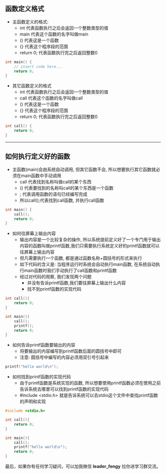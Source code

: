 ## 函数定义格式

- 主函数定义的格式:
  - int 代表函数执行之后会返回一个整数类型的值
  - main 代表这个函数的名字叫做main
  - () 代表这是一个函数
  - {} 代表这个程序段的范围
  - return 0; 代表函数执行完之后返回整数0

```c
int main() {
    // insert code here...
    return 0;
}
```

- 其它函数定义的格式
  - int 代表函数执行之后会返回一个整数类型的值
  - call 代表这个函数的名字叫做call
  - () 代表这是一个函数
  - {} 代表这个程序段的范围
  - return 0; 代表函数执行完之后返回整数0

```c
int call() {
    return 0;
}
```

---

## 如何执行定义好的函数

- 主函数(main)会由系统自动调用, 但其它函数不会, 所以想要执行其它函数就必须在main函数中手动调用
  - call 代表找到名称叫做call的某个东西
  - () 代表要找到的名称叫call的某个东西是一个函数
  - ;  代表调用函数的语句已经编写完成
  - 所以call();代表找到call函数, 并执行call函数

```c
int main() {
    call();
    return 0;
}
```

- 如何往屏幕上输出内容
  - 输出内容是一个比较复杂的操作, 所以系统提前定义好了一个专门用于输出内容的函数叫做printf函数,我们只需要执行系统定义好的printf函数就可以往屏幕上输出内容
  - 但凡需要执行一个函数, 都是通过函数名称+圆括号的形式来执行
  - 如下代码的含义是: 当程序运行时系统会自动执行main函数, 在系统自动执行main函数时我们手动执行了call函数和printf函数
  - 经过对代码的观察, 我们发现两个问题
    + 并没有告诉printf函数,我们要往屏幕上输出什么内容
    + 找不到printf函数的实现代码

```c
int call(){
    return 0;
}

int main(){
    call();
    printf();
    return 0;
}
```

- 如何告诉printf函数要输出的内容
  + 将要输出的内容编写到printf函数后面的圆括号中即可
  + 注意: 圆括号中编写的内容必须用双引号引起来

```c
printf("hello world\n");
```

- 如何找到printf函数的实现代码
  + 由于printf函数是系统实现的函数, 所以想要使用printf函数必须在使用之前告诉系统去哪里可以找到printf函数的实现代码
  + \#include <stdio.h> 就是告诉系统可以去stdio这个文件中查找printf函数的声明和实现

```c
#include <stdio.h>

int call(){
    return 0;
}

int main(){
    call();
    printf("hello world\n");
    return 0;
}
```

最后，如果你有任何学习疑问，可以加我微信 **leader_fengy** 拉你进学习群交流。